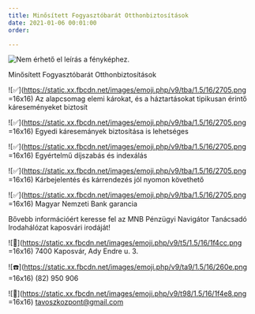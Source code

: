 ```yaml
---
title: Minősített Fogyasztóbarát Otthonbiztosítások
date: 2021-01-06 00:01:00
order: 

---
```

![Nem érhető el leírás a fényképhez.](https://scontent-vie1-1.xx.fbcdn.net/v/t1.0-9/136992746_1128231464276357_9108511535951133440_n.png?_nc_cat=111&ccb=2&_nc_sid=730e14&_nc_ohc=4s5FtLbyY_UAX-oNtxG&_nc_ht=scontent-vie1-1.xx&oh=073abec4ebff152370e3b30efed857e0&oe=6021BD6B)

Minősített Fogyasztóbarát Otthonbiztosítások

![✅](https://static.xx.fbcdn.net/images/emoji.php/v9/tba/1.5/16/2705.png =16x16) Az alapcsomag elemi károkat, és a háztartásokat tipikusan érintő káreseményeket biztosít

![✅](https://static.xx.fbcdn.net/images/emoji.php/v9/tba/1.5/16/2705.png =16x16) Egyedi káresemányek biztosítása is lehetséges

![✅](https://static.xx.fbcdn.net/images/emoji.php/v9/tba/1.5/16/2705.png =16x16) Egyértelmű díjszabás és indexálás

![✅](https://static.xx.fbcdn.net/images/emoji.php/v9/tba/1.5/16/2705.png =16x16) Kárbejelentés és kárrendezés jól nyomon követhető

![✅](https://static.xx.fbcdn.net/images/emoji.php/v9/tba/1.5/16/2705.png =16x16) Magyar Nemzeti Bank garancia

Bővebb információért keresse fel az MNB Pénzügyi Navigátor Tanácsadó Irodahálózat kaposvári irodáját!

![📌](https://static.xx.fbcdn.net/images/emoji.php/v9/t5/1.5/16/1f4cc.png =16x16) 7400 Kaposvár, Ady Endre u. 3.

![☎️](https://static.xx.fbcdn.net/images/emoji.php/v9/ta9/1.5/16/260e.png =16x16) (82) 950 906

![📨](https://static.xx.fbcdn.net/images/emoji.php/v9/t98/1.5/16/1f4e8.png =16x16) tavoszkozpont@gmail.com